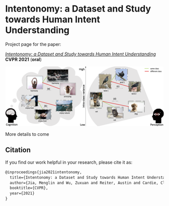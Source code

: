 # Intentonomy: a Dataset and Study towards Human Intent Understanding

Project page for the paper:

[*Intentonomy: a Dataset and Study towards Human Intent Understanding*](https://arxiv.org/abs/2011.05558) **CVPR 2021** (**oral**)

![teaser](images/teaser.png)



More details to come



## Citation

If you find our work helpful in your research, please cite it as:

```tex
@inproceedings{jia2021intentonomy,
  title={Intentonomy: a Dataset and Study towards Human Intent Understanding},
  author={Jia, Menglin and Wu, Zuxuan and Reiter, Austin and Cardie, Claire and Belongie, Serge and Lim, Ser-Nam},
  booktitle={CVPR},
  year={2021}
}
```


